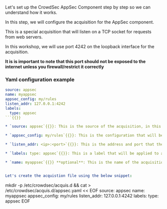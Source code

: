 Let's set up the CrowdSec AppSec Component step by step so we can understand how it works.

In this step, we will configure the acquisition for the AppSec component.

This is a special acquisition that will listen on a TCP socket for requests from web servers.

In this workshop, we will use port 4242 on the loopback interface for the acquisition.

**It is is important to note that this port should not be exposed to the internet unless you firewall/restrict it correctly**

### Yaml configuration example

```yaml
source: appsec
name: myappsec
appsec_config: my/rules
listen_addr: 127.0.0.1:4242
labels:
  type: appsec
```{{}}

* `source: appsec`{{}}: This is the source of the acquisition, in this case it is the AppSec component. (It must be `appsec`{{}}, putting any other value will cause the acquisition to fail)

* `appsec_config: my/rules`{{}}: This is the configuration that will be used by the AppSec component. In this case, we are going to create one from scratch called `my/rules`{{}}.

* `listen_addr: <ip>:<port>`{{}}: This is the address and port that the acquisition will listen on. In this case, we are going to use `127.0.0.1:4242`{{}}.

* `labels: type: appsec`{{}}: This is a label that will be applied to all events generated by this acquisition. Type `appsec`{{}} is mandatory.

* `name: myappsec`{{}} **optional**: This is the name of the acquisition, it can be anything you want. This is useful when you have multiple acquisitions as the name is provided within the log line.


Let's create the acquistion file using the below snippet:

```
mkdir -p /etc/crowdsec/acquis.d && cat > /etc/crowdsec/acquis.d/appsec.yaml << EOF
source: appsec
name: myappsec
appsec_config: my/rules
listen_addr: 127.0.0.1:4242
labels:
  type: appsec
EOF
```{{execute T1}}
